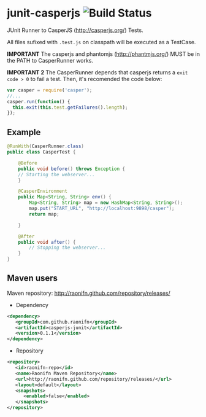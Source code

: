 junit-casperjs ![Build Status](https://travis-ci.org/raonifn/junit-casperjs.png?branch=master)
================================================================================================

JUnit Runner to CasperJS (http://casperjs.org/) Tests.

All files sufixed with `.test.js` on classpath will be executed as a TestCase.

**IMPORTANT**
The casperjs and phantomjs (http://phantmjs.org/) MUST be in the PATH to CasperRunner works.

**IMPORTANT 2**
The CasperRunner depends that casperjs returns a `exit code > 0` to fail a test. Then, it's recomended the code below:
```javascript
var casper = require('casper');
//...
casper.run(function() {
  this.exit(this.test.getFailures().length);
});
```

## Example
```java
@RunWith(CasperRunner.class)
public class CasperTest {

	@Before
	public void before() throws Exception {
    // Starting the webserver...
	}

	@CasperEnvironment
	public Map<String, String> env() {
		Map<String, String> map = new HashMap<String, String>();
		map.put("START_URL", "http://localhost:9898/casper");
		return map;

	}

	@After
	public void after() {
		// Stopping the webserver...
	}
}

```

## Maven users
Maven repository: http://raonifn.github.com/repository/releases/

* Dependency
```xml
<dependency>
   <groupId>com.github.raonifn</groupId>
   <artifactId>casperjs-junit</artifactId>
   <version>0.1.1</version>
</dependency>
```

* Repository
```xml
<repository>
   <id>raonifn-repo</id>
   <name>Raonifn Maven Repository</name>
   <url>http://raonifn.github.com/repository/releases/</url>
   <layout>default</layout>
   <snapshots>
      <enabled>false</enabled>
   </snapshots>
</repository>
```
